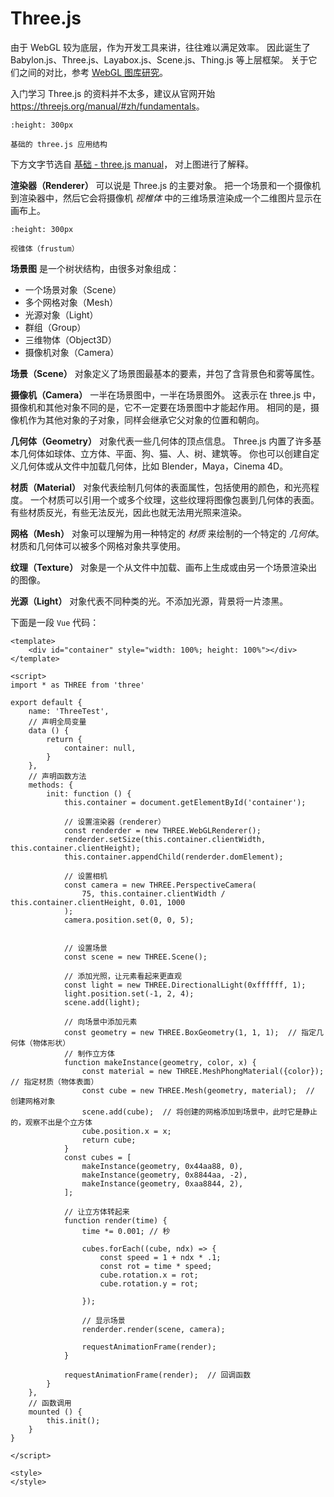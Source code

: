 # Three.js

由于 WebGL 较为底层，作为开发工具来讲，往往难以满足效率。
因此诞生了 Babylon.js、Three.js、Layabox.js、Scene.js、Thing.js 等上层框架。
关于它们之间的对比，参考 [WebGL 图库研究](https://cloud.tencent.com/developer/article/1746988)。

入门学习 Three.js 的资料并不太多，建议从官网开始 <https://threejs.org/manual/#zh/fundamentals>。

```{figure} ../../_static/images/threejs-structure.*
:height: 300px

基础的 three.js 应用结构
```

下方文字节选自 [基础 - three.js manual](https://threejs.org/manual/#zh/fundamentals)，
对上图进行了解释。

**渲染器（Renderer）** 可以说是 Three.js 的主要对象。
把一个场景和一个摄像机到渲染器中，然后它会将摄像机
*视椎体* 中的三维场景渲染成一个二维图片显示在画布上。

```{figure} ../../_static/images/frustum-3d.*
:height: 300px

视锥体（frustum）
```

**场景图** 是一个树状结构，由很多对象组成：

- 一个场景对象（Scene）
- 多个网格对象（Mesh）
- 光源对象（Light）
- 群组（Group）
- 三维物体（Object3D）
- 摄像机对象（Camera）

**场景（Scene）** 对象定义了场景图最基本的要素，并包了含背景色和雾等属性。

**摄像机（Camera）** 一半在场景图中，一半在场景图外。
这表示在 three.js 中，摄像机和其他对象不同的是，它不一定要在场景图中才能起作用。
相同的是，摄像机作为其他对象的子对象，同样会继承它父对象的位置和朝向。

**几何体（Geometry）** 对象代表一些几何体的顶点信息。
Three.js 内置了许多基本几何体如球体、立方体、平面、狗、猫、人、树、建筑等。
你也可以创建自定义几何体或从文件中加载几何体，比如 Blender，Maya，Cinema 4D。

**材质（Material）** 对象代表绘制几何体的表面属性，包括使用的颜色，和光亮程度。
一个材质可以引用一个或多个纹理，这些纹理将图像包裹到几何体的表面。
有些材质反光，有些无法反光，因此也就无法用光照来渲染。

**网格（Mesh）** 对象可以理解为用一种特定的 *材质* 来绘制的一个特定的 *几何体*。
材质和几何体可以被多个网格对象共享使用。

**纹理（Texture）** 对象是一个从文件中加载、画布上生成或由另一个场景渲染出的图像。

**光源（Light）** 对象代表不同种类的光。不添加光源，背景将一片漆黑。

下面是一段 `Vue` 代码：

```{code-block} html
<template>
    <div id="container" style="width: 100%; height: 100%"></div>
</template>

<script>
import * as THREE from 'three'

export default {
    name: 'ThreeTest',
    // 声明全局变量
    data () {
        return {
            container: null,
        }
    },
    // 声明函数方法
    methods: {
        init: function () {
            this.container = document.getElementById('container');

            // 设置渲染器（renderer）
            const renderder = new THREE.WebGLRenderer();
            renderder.setSize(this.container.clientWidth, this.container.clientHeight);
            this.container.appendChild(renderder.domElement);

            // 设置相机
            const camera = new THREE.PerspectiveCamera(
                75, this.container.clientWidth / this.container.clientHeight, 0.01, 1000
            );
            camera.position.set(0, 0, 5);


            // 设置场景
            const scene = new THREE.Scene();

            // 添加光照，让元素看起来更直观
            const light = new THREE.DirectionalLight(0xffffff, 1);
            light.position.set(-1, 2, 4);
            scene.add(light);

            // 向场景中添加元素
            const geometry = new THREE.BoxGeometry(1, 1, 1);  // 指定几何体（物体形状）
            // 制作立方体
            function makeInstance(geometry, color, x) {
                const material = new THREE.MeshPhongMaterial({color});  // 指定材质（物体表面）
                const cube = new THREE.Mesh(geometry, material);  // 创建网格对象
                scene.add(cube);  // 将创建的网格添加到场景中，此时它是静止的，观察不出是个立方体
                cube.position.x = x;
                return cube;
            }
            const cubes = [
                makeInstance(geometry, 0x44aa88, 0),
                makeInstance(geometry, 0x8844aa, -2),
                makeInstance(geometry, 0xaa8844, 2),
            ];

            // 让立方体转起来
            function render(time) {
                time *= 0.001; // 秒

                cubes.forEach((cube, ndx) => {
                    const speed = 1 + ndx * .1;
                    const rot = time * speed;
                    cube.rotation.x = rot;
                    cube.rotation.y = rot;

                });

                // 显示场景
                renderder.render(scene, camera);

                requestAnimationFrame(render);
            }

            requestAnimationFrame(render);  // 回调函数
        }
    },
    // 函数调用
    mounted () {
        this.init();
    }
}

</script>

<style>
</style>
```

